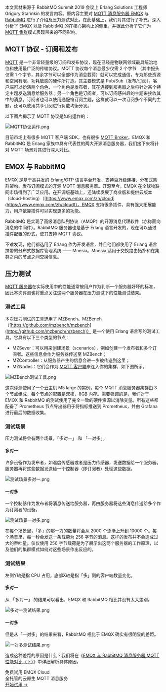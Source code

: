 本文素材来源于 RabbitMQ Summit 2019 会议上 Erlang Solutions 工程师 Grigory Starinkin  的发言内容。原内容主要对 [MQTT 消息服务器 EMQX](https://www.emqx.io/zh) 与 [RabbitMQ](https://www.rabbitmq.com) 进行了介绍及压力测试对比。在此基础上，我们对其进行了补充，深入分析了 EMQX 以及 RabbitMQ  的在核心架构上的侧重，并据此分析了它们为 [MQTT 集群](https://www.emqx.com/zh/blog/tag/mqtt-broker-集群)模式表现带来的不同影响。

## MQTT 协议 - 订阅和发布

[MQTT](https://www.emqx.com/zh/mqtt-guide) 是一个非常轻量级的订阅和发布协议，现在已经是物联网领域最具统治地位和使用最广泛的传输协议。MQTT 协议每个消息最少仅需 2 个字节 （其中报头仅需 1 个字节，其余字节可以全部作为消息载荷）就可以完成通信，专为那些资源和空间有限、功耗敏感的硬件所打造。其主要模式是 Pub/Sub（发布/订阅），客户端可以扮演两个角色，一个角色是发布者，其在连接到服务器之后将针对某个特定主题发送消息给服务器；另一个角色是订阅者，可以订阅感兴趣的主题来接收其中的消息。订阅者也可以使用通配符订阅主题，这样就可以一次订阅多个不同的主题，还可以使用共享订阅进行负载均衡分发。

以下图片揭示了 MQTT 协议是如何运作的：

![MQTT协议运作.png](https://assets.emqx.com/images/0a32545afd5d82cd0988372700ab6bba.png)

目前市场上有很多 MQTT 客户端 SDK，也有很多 [MQTT Broker](https://www.emqx.io/zh)。EMQX 和 RabbitMQ 是 Erlang 家族中具有代表性的两大开源消息服务器，我们接下来将针对 MQTT 场景对其进行深入对比。



## EMQX 与 RabbitMQ

EMQX 是基于高并发的 Erlang/OTP 语言平台开发，支持百万级连接、分布式集群架构、发布订阅模式的开源 MQTT 消息服务器。开源至今，EMQX 在全球物联网市场得到了广泛应用。在开源版基础上，还陆续发展了商业版和提供云版本（cloud-hosting）（[https://www.emqx.com/zh/cloud](https://www.emqx.com/zh/cloud)）。EMQX 支持很多插件，具有强大拓展能力，用户依靠插件可以实现更多的功能。

RabbitMQ 是实现了高级消息队列协议（AMQP）的开源消息代理软件（亦称面向消息的中间件）。RabbitMQ 服务器也是基于 Erlang 语言开发的，现在可以通过插件配置的形式，使其支持 MQTT 协议。

不难发现，他们都选用了 Erlang 作为开发语言，并且他们都使用了 Erlang 语言携带的分布式数据库管理系统 —— Mnesia。Mnesia 适用于交换路由拓扑和在集群之内的节点之间交换信息。



## 压力测试

[MQTT 服务器](https://www.emqx.io/zh)在实际使用中的性能通常被用户作为判断一个服务器好坏的标准，因此本次评测也将重点关注这两个服务器在压力测试下的性能测试结果。

### 测试工具

本次压力测试的工具选用了 MZBench。MZBench（[https://github.com/mzbench/mzbench](https://github.com/mzbench/mzbench)） 是一个使用 Erlang 语言写的测试工具。它具有以下三个类型的节点：

- MZSever：可以用来创建场景（scenarios），例如创建一个发布者和多个订阅者。这些信息会作为服务器传送至 MZBench；
- MZController：从服务器产生的信息会进一步被传送到这里；
- MZNodes：它们会作为 [MQTT 客户端](https://www.emqx.com/zh/blog/category/mqtt-client)来连入你的集群，如下图所示。

![MZBench测试工具.png](https://assets.emqx.com/images/3f2695191e1017c93fe8a2c73f759847.png)

这次评测使用了一个云主机 M5 large 的实例，每个 MQTT 消息服务器集群由 3 个节点组成，每个节点的配置是双核，8GB 内存。需要强调的是，我们对于 EMQX 和 RabbitMQ 的测试使用了完全一致的硬件资源以消除变量。所有这些都配备了 Prometheus 节点导出器用于将指标推送到 Prometheus，并由 Grafana 进行最后的数据收集。

### 测试场景

压力测试将会有两个场景，「多对一」 和 「一对多」。

#### 多对一

许多设备作为发布者，如温度传感器或者是压力传感器，发送数据给一个服务器。服务器再将这些数据发送给一个控制器（即订阅者）处理这些数据。

![测试场景多对一.png](https://assets.emqx.com/images/542b8f4b662e0cd612c4f9aa2187b83f.png)

#### 一对多

一个控制器作为发布者将消息传送给服务器，再由服务器将这些消息传送给多个作为订阅者的设备。

![测试场景一对多.png](https://assets.emqx.com/images/df66fffee3d8775a81191448bbb8d6e1.png)

在每个场景里，「多」的那一方的数量将会从 2000 个逐渐上升到 10000 个。每个场景里，每一秒会发送一条载荷为 256 字节的消息。这样的发布并不会造成过大的吞吐量。仅仅使用 256 字节载荷是为了展示出这两个服务器的工作原理，以及他们的集群模式如何对这些场景作出反应的。

### 测试结果

左侧Y轴是指 CPU 占用，底部X轴是指「多」侧的客户端数量变化。

#### 多对一

从 「多对一」 的结果可以看出，EMQX 和 RabbitMQ 相比并没有太大差别。

![多对一测试结果.png](https://assets.emqx.com/images/aa65dc91c40366b8cf78ee5333d433f6.png)

#### 一对多

但是从「一对多」的结果来看，RabbitMQ 相比于 EMQX 确实有很明显的差距。

![一对多测试结果.png](https://assets.emqx.com/images/f6a014f85691501ce2f5679a7410fc42.png)

造成这种差距的原因是什么？我们将在《[EMQX 与 RabbitMQ 消息服务器 MQTT 性能对比（下）](https://www.emqx.com/zh/blog/emqx-or-rabbitmq-part-2)》中详细解析具体原因。


<section class="promotion">
    <div>
        免费试用 EMQX Cloud
        <div class="is-size-14 is-text-normal has-text-weight-normal">全托管的云原生 MQTT 消息服务</div>
    </div>
    <a href="https://accounts-zh.emqx.com/signup?continue=https://cloud.emqx.com/console/deployments/0?oper=new" class="button is-gradient px-5">开始试用 →</a >
</section>
